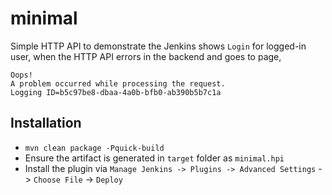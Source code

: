 # minimal
Simple HTTP API to demonstrate the Jenkins shows `Login` for logged-in user, when the HTTP API errors in the backend and goes to page,
```
Oops!
A problem occurred while processing the request.
Logging ID=b5c97be8-dbaa-4a0b-bfb0-ab390b5b7c1a
```

## Installation
* `mvn clean package -Pquick-build`
* Ensure the artifact is generated in `target` folder as `minimal.hpi`
* Install the plugin via `Manage Jenkins -> Plugins -> Advanced Settings` -> `Choose File` -> `Deploy`
